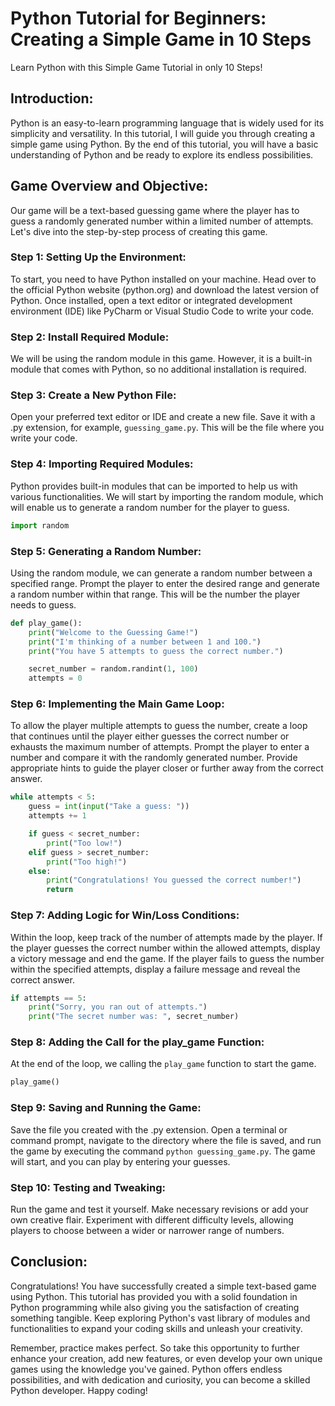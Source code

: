 # Python Tutorial for Beginners: Creating a Simple Game in 10 Steps

Learn Python with this Simple Game Tutorial in only 10 Steps!

## Introduction:

Python is an easy-to-learn programming language that is widely used for its simplicity and versatility. In this tutorial, I will guide you through creating a simple game using Python. By the end of this tutorial, you will have a basic understanding of Python and be ready to explore its endless possibilities.

## Game Overview and Objective:

Our game will be a text-based guessing game where the player has to guess a randomly generated number within a limited number of attempts. Let's dive into the step-by-step process of creating this game.

### Step 1: Setting Up the Environment:

To start, you need to have Python installed on your machine. Head over to the official Python website (python.org) and download the latest version of Python. Once installed, open a text editor or integrated development environment (IDE) like PyCharm or Visual Studio Code to write your code.

### Step 2: Install Required Module:

We will be using the random module in this game. However, it is a built-in module that comes with Python, so no additional installation is required.

### Step 3: Create a New Python File:

Open your preferred text editor or IDE and create a new file. Save it with a .py extension, for example, `guessing_game.py`. This will be the file where you write your code.

### Step 4: Importing Required Modules:

Python provides built-in modules that can be imported to help us with various functionalities. We will start by importing the random module, which will enable us to generate a random number for the player to guess.

```python
import random
```

### Step 5: Generating a Random Number:

Using the random module, we can generate a random number between a specified range. Prompt the player to enter the desired range and generate a random number within that range. This will be the number the player needs to guess.

```python
def play_game():
    print("Welcome to the Guessing Game!")
    print("I'm thinking of a number between 1 and 100.")
    print("You have 5 attempts to guess the correct number.")

    secret_number = random.randint(1, 100)
    attempts = 0
```

### Step 6: Implementing the Main Game Loop:

To allow the player multiple attempts to guess the number, create a loop that continues until the player either guesses the correct number or exhausts the maximum number of attempts. Prompt the player to enter a number and compare it with the randomly generated number. Provide appropriate hints to guide the player closer or further away from the correct answer.

```python
while attempts < 5:
    guess = int(input("Take a guess: "))
    attempts += 1

    if guess < secret_number:
        print("Too low!")
    elif guess > secret_number:
        print("Too high!")
    else:
        print("Congratulations! You guessed the correct number!")
        return
```

### Step 7: Adding Logic for Win/Loss Conditions:

Within the loop, keep track of the number of attempts made by the player. If the player guesses the correct number within the allowed attempts, display a victory message and end the game. If the player fails to guess the number within the specified attempts, display a failure message and reveal the correct answer.

```python
if attempts == 5:
    print("Sorry, you ran out of attempts.")
    print("The secret number was: ", secret_number)
```

### Step 8: Adding the Call for the play_game Function:

At the end of the loop, we calling the `play_game` function to start the game.

```python
play_game()
```

### Step 9: Saving and Running the Game:

Save the file you created with the .py extension. Open a terminal or command prompt, navigate to the directory where the file is saved, and run the game by executing the command `python guessing_game.py`. The game will start, and you can play by entering your guesses.

### Step 10: Testing and Tweaking:

Run the game and test it yourself. Make necessary revisions or add your own creative flair. Experiment with different difficulty levels, allowing players to choose between a wider or narrower range of numbers.

## Conclusion:

Congratulations! You have successfully created a simple text-based game using Python. This tutorial has provided you with a solid foundation in Python programming while also giving you the satisfaction of creating something tangible. Keep exploring Python's vast library of modules and functionalities to expand your coding skills and unleash your creativity.

Remember, practice makes perfect. So take this opportunity to further enhance your creation, add new features, or even develop your own unique games using the knowledge you've gained. Python offers endless possibilities, and with dedication and curiosity, you can become a skilled Python developer. Happy coding!